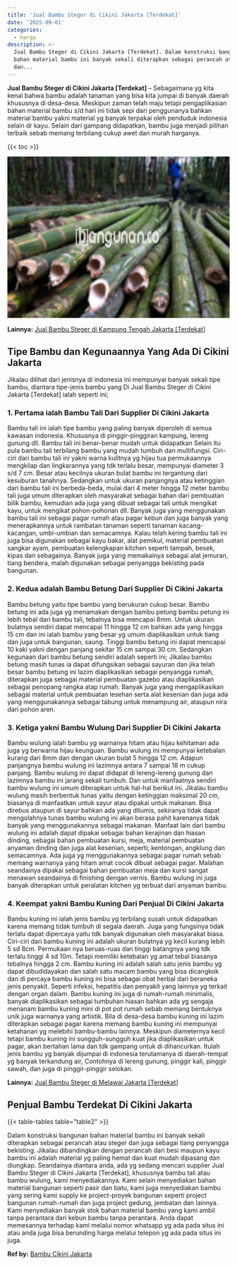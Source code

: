 ```yaml
---
title: 'Jual Bambu Steger di Cikini Jakarta [Terdekat]'
date: '2025-09-01'
categories:
  - harga
description: >-
  Jual Bambu Steger di Cikini Jakarta [Terdekat]. Dalam konstruksi bangunan
  bahan material bambu ini banyak sekali diterapkan sebagai perancah atau steger
  dan...
---
```


**Jual Bambu Steger di Cikini Jakarta \[Terdekat\]** – Sebagaimana yg kita kenal bahwa bambu adalah tanaman yang bisa kita jumpai di banyak daerah khususnya di desa-desa. Meskipun zaman telah maju tetapi pengaplikasian bahan material bambu s/d hari ini tidak sepi dari penggunanya bahkan material bambu yakni material yg banyak terpakai oleh penduduk indonesia selain dr kayu. Selain dari gampang didapatkan, bambu juga menjadi pilihan terbaik sebab memang terbilang cukup awet dan murah harganya.

{{< toc >}}

![Jual Bambu Steger di Cikini Jakarta [Terdekat]](/images/jual-bambu-tali-31.png)

**Lainnya:** [Jual Bambu Steger di Kampung Tengah Jakarta \[Terdekat\]](https://bambu.bangunan.co/jual-bambu-steger-di-kampung-tengah-jakarta-terdekat/)

## Tipe Bambu dan Kegunaannya Yang Ada Di Cikini Jakarta

Jikalau dilihat dari jenisnya di indonesia ini mempunyai banyak sekali tipe bambu, diantara tipe-jenis bambu yang Di Jual Bambu Steger di Cikini Jakarta \[Terdekat\] ialah seperti ini;

### 1\. Pertama ialah Bambu Tali Dari Supplier Di Cikini Jakarta

Bambu tali ini ialah tipe bambu yang paling banyak diperoleh di semua kawasan indonesia. Khususnya di pinggir-pinggiran kampung, lereng gunung dll. Bambu tali ini benar-benar mudah untuk didapatkan Selain itu pula bambu tali terbilang bambu yang mudah tumbuh dan multifungsi. Ciri-ciri dari bambu tali ini yakni warna kulitnya yg hijau tua permukaannya mengkilap dan lingkarannya yang tdk terlalu besar, mempunyai diameter 3 s/d 7 cm. Besar atau kecilnya ukuran bulat bambu ini tergantung dari kesuburan tanahnya. Sedangkan untuk ukuran panjangnya atau ketinggian dari bambu tali ini berbeda-beda, mulai dari 4 meter hingga 12 meter bambu tali juga umum diterapkan oleh masyarakat sebagai bahan dari pembuatan bilik bambu, kemudian ada juga yang dibuat sebagai tali untuk mengikat kayu, untuk mengikat pohon-pohonan dll. Banyak juga yang menggunakan bambu tali ini sebagai pagar rumah atau pagar kebun dan juga banyak yang menerapkannya untuk rambatan tanaman seperti tanaman kacang-kacangan, umbi-umbian dan semacamnya. Kalau telah kering bambu tali ini juga bisa digunakan sebagai kayu bakar, alat pemikul, material pembuatan sangkar ayam, pembuatan kelengkapan kitchen seperti tampah, besek, kipas dan sebagainya. Banyak juga yang memakainya sebagai alat jemuran, tiang bendera, malah digunakan sebagai penyangga bekisting pada bangunan.

### 2\. Kedua adalah Bambu Betung Dari Supplier Di Cikini Jakarta

Bambu betung yaitu tipe bambu yang berukuran cukup besar. Bambu betung ini ada juga yg menamakan dengan bambu petung bambu petung ini lebih tebal dari bambu tali, tebalnya bisa mencapai 8mm. Untuk ukuran bulatnya sendiri dapat mencapai 11 hingga 12 cm bahkan ada yang hingga 15 cm dan ini ialah bambu yang besar yg umum diaplikasikan untuk tiang dan juga untuk bangunan, saung. Tinggi bambu betung ini dapat mencapai 10 kaki yakni dengan panjang sekitar 15 cm sampai 30 cm. Sedangkan kegunaan dari bambu betung sendiri adalah seperti ini; Jikalau bambu betung masih tunas ia dapat difungsikan sebagai sayuran dan jika telah besar bambu betung ini lazim diaplikasikan sebagai penyangga rumah, diterapkan juga sebagai material pembuatan gazebo atau diaplikasikan sebagai penopang rangka atap rumah. Banyak juga yang mengaplikasikan sebagai material untuk pembuatan lesehan serta alat kesenian dan juga ada yang menggunakannya sebagai tabung untuk menampung air, ataupun nira dari pohon aren.

### 3\. Ketiga yakni Bambu Wulung Dari Supplier Di Cikini Jakarta

Bambu wulung ialah bambu yg warnanya hitam atau hijau kehitaman ada juga yg berwarna hijau keunguan. Bambu wulung ini mempunyai ketebalan kurang dari 8mm dan dengan ukuran bulat 5 hingga 12 cm. Adapun panjangnya bambu wulung ini lazimnya antara 7 sampai 18 m cukup panjang. Bambu wulung ini dapat didapat di lereng-lereng gunung dan lazimnya bambu ini jarang sekali tumbuh. Dan untuk manfaatnya sendiri bambu wulung ini umum diterapkan untuk hal-hal berikut ini. Jikalau bambu wulung masih berbentuk tunas yaitu dengan ketinggian maksimal 20 cm, biasanya di manfaatkan untuk sayur atau dipakai untuk makanan. Bisa direbus ataupun di sayur bahkan ada yang ditumis, sekiranya tidak dapat mengolahnya tunas bambu wulung ini akan berasa pahit karenanya tidak banyak yang menggunakannya sebagai makanan. Manfaat lain dari bambu wulung ini adalah dapat dipakai sebagai bahan kerajinan dan hiasan dinding, sebagai bahan pembuatan kursi, meja, material pembuatan anyaman dinding dan juga alat kesenian, seperti; kentongan, angklung dan semacamnya. Ada juga yg menggunakannya sebagai pagar rumah sebab memang warnanya yang hitam amat cocok dibuat sebagai pagar. Malahan seandainya dipakai sebagai bahan pembuatan meja dan kursi sangat menawan seandainya di finishing dengan vernis. Bambu wulung ini juga banyak diterapkan untuk peralatan kitchen yg terbuat dari anyaman bambu.

### 4\. Keempat yakni Bambu Kuning Dari Penjual Di Cikini Jakarta

Bambu kuning ini ialah jenis bambu yg terbilang susah untuk didapatkan karena memang tidak tumbuh di segala daerah. Juga yang fungsinya tidak terlalu dapat dipercaya yaitu tdk banyak digunakan oleh masyarakat biasa. Ciri-ciri dari bambu kuning ini adalah ukuran bulatnya yg kecil kurang lebih 5 sd 8cm. Permukaan nya beruas-ruas dan tinggi batangnya yang tdk terlalu tinggi 4 sd 10m. Tetapi memiliki ketebalan yg amat tebal biasanya tebalnya hingga 2 cm. Bambu kuning ini adalah salah satu jenis bambu yg dapat dibudidayakan dan salah satu macam bambu yang bisa dicangkok dan di percaya bambu kuning ini bisa sebagai obat herbal dari beraneka jenis penyakit. Seperti infeksi, hepatitis dan penyakit yang lainnya yg terkait dengan organ dalam. Bambu kuning ini juga di rumah-rumah minimalis, banyak diaplikasikan sebagai tumbuhan hiasan bahkan ada yg sengaja menanam bambu kuning mini di pot pot rumah sebab memang bentuknya unik juga warnanya yang artistik. Bila di desa-desa bambu kuning ini lazim diterapkan sebagai pagar karena memang bambu kuning ini mempunyai ketahanan yg melebihi bambu-bambu lainnya. Meskipun diameternya kecil tetapi bambu kuning ini sungguh-sungguh kuat jika diaplikasikan untuk pagar, akan bertahan lama dan tdk gampang untuk di dihancurkan. Itulah jenis bambu yg banyak dijumpai di indonesia terutamanya di daerah-tempat yg banyak terkandung air, Contohnya di lereng gunung, pinggir kali, pinggir sawah, dan juga di pinggir-pinggir selokan.

**Lainnya:** [Jual Bambu Steger di Melawai Jakarta \[Terdekat\]](https://bambu.bangunan.co/jual-bambu-steger-di-melawai-jakarta-terdekat/)

## Penjual Bambu Terdekat Di Cikini Jakarta

{{< table-tables table="table2" >}}

Dalam konstruksi bangunan bahan material bambu ini banyak sekali diterapkan sebagai perancah atau steger dan juga sebagai tiang penyangga bekisting. Jikalau dibandingkan dengan perancah dari besi maupun kayu bambu ini adalah material yg paling hemat dan kuat mudah dipasang dan diungkap. Seandainya diantara anda, ada yg sedang mencari supplier Jual Bambu Steger di Cikini Jakarta \[Terdekat\], khususnya bambu tali atau bambu wulung, kami menyediakannya. Kami selain menyediakan bahan material bangunan seperti pasir dan batu, kami juga menyediakan bambu yang sering kami supply ke project-proyek bangunan seperti project bangunan rumah-rumah dan juga project gedung, jembatan dan lainnya. Kami menyediakan banyak stok bahan material bambu yang kami ambil tanpa perantara dari kebun bambu tanpa perantara. Anda dapat memesannya terhadap kami melalui nomor whatsapp yg ada pada situs ini atau anda juga bisa berunding harga melalui telepon yg ada pada situs ini juga.

**Ref by:** [Bambu Cikini Jakarta](https://id.wikipedia.org/wiki/Bambu)
